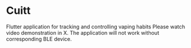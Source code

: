 # Cuitt

Flutter application for tracking and controlling vaping habits
Please watch video demonstration in X.  The application will not work without corresponding BLE device.

